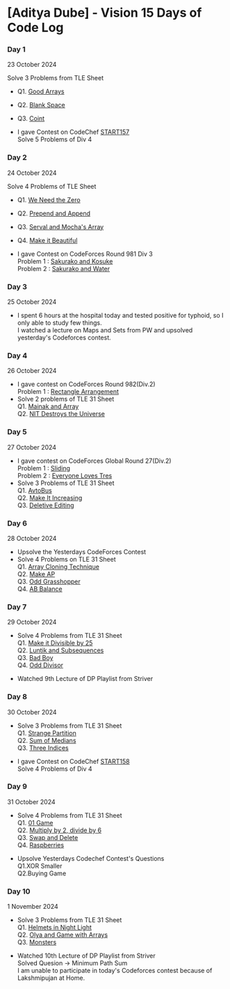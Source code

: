 # [Aditya Dube] - Vision 15 Days of Code Log

### Day 1 
23 October 2024

Solve 3 Problems from TLE Sheet
- Q1. [Good Arrays](https://codeforces.com/contest/1834/submission/287453368)
- Q2. [Blank Space](https://codeforces.com/contest/1834/submission/287453368)
- Q3. [Coint](https://codeforces.com/contest/1814/submission/287480863)

- I gave Contest on CodeChef [START157](https://www.codechef.com/START157D?order=desc&sortBy=successful_submissions) <br>
  Solve 5 Problems of Div 4 

### Day 2
24 October 2024

Solve 4 Problems of TLE Sheet
- Q1. [We Need the Zero](https://codeforces.com/contest/1805/submission/287606173)
- Q2. [Prepend and Append](https://codeforces.com/contest/1791/submission/287606910)
- Q3. [Serval and Mocha's Array](https://codeforces.com/contest/1789/submission/287623461)
- Q4. [Make it Beautiful](https://codeforces.com/contest/1783/submission/287626165) <br>

- I gave Contest on CodeForces Round 981 Div 3 <br>
  Problem 1 : [Sakurako and Kosuke](https://codeforces.com/contest/2033/submission/287762301) <br>
  Problem 2 : [Sakurako and Water](https://codeforces.com/contest/2033/submission/287690431) <br>

### Day 3
25 October 2024

- I spent 6 hours at the hospital today and tested positive for typhoid, so I only able to study few things. <br>
  I watched a lecture on Maps and Sets from PW and upsolved yesterday's Codeforces contest. <br>

### Day 4
26 October 2024

- I gave contest on CodeForces Round 982(Div.2)<br>
  Problem 1 : [Rectangle Arrangement](https://codeforces.com/contest/2027/submission/288120196)<br>
- Solve 2 problems of TLE 31 Sheet <br>
  Q1. [Mainak and Array](https://codeforces.com/contest/1726/submission/288017159)<br>
  Q2. [NIT Destroys the Universe](https://codeforces.com/contest/1696/submission/288018450)<br>

### Day 5
27 October 2024

- I gave contest on CodeForces Global Round 27(Div.2)<br>
Problem 1 : [Sliding](https://codeforces.com/contest/2035/submission/288313251)<br>
Problem 2 : [Everyone Loves Tres](https://codeforces.com/contest/2035/submission/288333994)<br>
- Solve 3 Problems of TLE 31 Sheet <br>
  Q1. [AvtoBus](https://codeforces.com/contest/1679/submission/288271720)<br>
  Q2. [Make It Increasing](https://codeforces.com/contest/1675/submission/288274715)<br>
  Q3. [Deletive Editing](https://codeforces.com/contest/1666/submission/288280674)<br>

### Day 6
28 October 2024

- Upsolve the Yesterdays CodeForces Contest <br>
- Solve 4 Problems on TLE 31 Sheet <br>
  Q1. [Array Cloning Technique](https://codeforces.com/contest/1665/submission/288450726)<br>
  Q2. [Make AP](https://codeforces.com/contest/1624/submission/288454773)<br>
  Q3. [Odd Grasshopper](https://codeforces.com/contest/1607/submission/288459372)<br>
  Q4. [AB Balance](https://codeforces.com/contest/1606/submission/288463602)<br>

### Day 7
29 October 2024

- Solve 4 Problems from TLE 31 Sheet <br>
  Q1. [Make it Divisible by 25](https://codeforces.com/contest/1593/submission/288669475)<br>
  Q2. [Luntik and Subsequences](https://codeforces.com/contest/1582/submission/288674136)<br>
  Q3. [Bad Boy](https://codeforces.com/contest/1537/submission/288704225)<br>
  Q4. [Odd Divisor](https://codeforces.com/contest/1475/submission/288705436)<br>

- Watched 9th Lecture of DP Playlist from Striver<br>
  
### Day 8
30 October 2024

- Solve 3 Problems from TLE 31 Sheet <br>
  Q1. [Strange Partition](https://codeforces.com/contest/1471/submission/288869108)<br>
  Q2. [Sum of Medians](https://codeforces.com/contest/1440/submission/288905549)<br>
  Q3. [Three Indices](https://codeforces.com/contest/1380/submission/288912444)<br>

- I gave Contest on CodeChef [START158](https://www.codechef.com/START158D?order=desc&sortBy=successful_submissions) <br>
  Solve 4 Problems of Div 4<br>

### Day 9
31 October 2024

- Solve 4 Problems from TLE 31 Sheet <br>
  Q1. [01 Game](https://codeforces.com/problemset/submission/1373/289004334)<br>
  Q2. [Multiply by 2, divide by 6](https://codeforces.com/problemset/submission/1374/289005325)<br>
  Q3. [Swap and Delete](https://codeforces.com/problemset/submission/1913/289033818)<br>
  Q4. [Raspberries](https://codeforces.com/problemset/submission/1883/289039953)<br>

- Upsolve Yesterdays Codechef Contest's Questions <br>
  Q1.XOR Smaller <br>
  Q2.Buying Game<br>

### Day 10
1 November 2024

- Solve 3 Problems from TLE 31 Sheet<br>
  Q1. [Helmets in Night Light](https://codeforces.com/contest/1876/submission/289248300)<br>
  Q2. [Olya and Game with Arrays](https://codeforces.com/contest/1859/submission/289286633)<br>
  Q3. [Monsters](https://codeforces.com/problemset/submission/1849/289305821)<br>

- Watched 10th Lecture of DP Playlist from Striver<br>
  Solved Quesion -> Minimum Path Sum <br>
  I am unable to participate in today's Codeforces contest because of Lakshmipujan at Home. <br>
